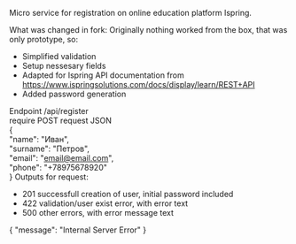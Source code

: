 Micro service for registration on online education platform Ispring.


What was changed in fork:
Originally nothing worked from the box, that was only prototype, so:
- Simplified validation
- Setup nessesary fields
- Adapted for Ispring API documentation from https://www.ispringsolutions.com/docs/display/learn/REST+API
- Added password generation

Endpoint /api/register  
require POST request JSON  
{  
"name": "Иван",  
"surname": "Петров",  
"email": "email@email.com",  
"phone": "+78975678920"  
}
Outputs for request:
- 201 successfull creation of user, initial password included
- 422 validation/user exist error, with error text
- 500 other errors, with error message text

{
"message": "Internal Server Error"
}

